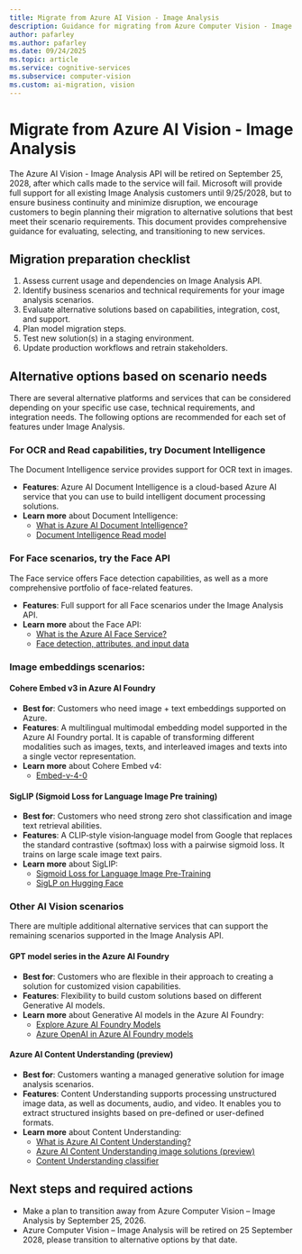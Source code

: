 ```yaml
---
title: Migrate from Azure AI Vision - Image Analysis
description: Guidance for migrating from Azure Computer Vision - Image Analysis API to alternative solutions before its retirement in September 2028.
author: pafarley
ms.author: pafarley
ms.date: 09/24/2025
ms.topic: article
ms.service: cognitive-services
ms.subservice: computer-vision
ms.custom: ai-migration, vision
---
```


# Migrate from Azure AI Vision - Image Analysis

The Azure AI Vision - Image Analysis API will be retired on September 25, 2028, after which calls made to the service will fail. Microsoft will provide full support for all existing Image Analysis customers until 9/25/2028, but to ensure business continuity and minimize disruption, we encourage customers to begin planning their migration to alternative solutions that best meet their scenario requirements. This document provides comprehensive guidance for evaluating, selecting, and transitioning to new services.

## Migration preparation checklist

1.	Assess current usage and dependencies on Image Analysis API.
2.	Identify business scenarios and technical requirements for your image analysis scenarios.
3.	Evaluate alternative solutions based on capabilities, integration, cost, and support.
4.	Plan model migration steps.
5.	Test new solution(s) in a staging environment.
6.	Update production workflows and retrain stakeholders.

## Alternative options based on scenario needs
There are several alternative platforms and services that can be considered depending on your specific use case, technical requirements, and integration needs. The following options are recommended for each set of features under Image Analysis.

### For OCR and Read capabilities, try Document Intelligence

The Document Intelligence service provides support for OCR text in images.
* **Features**: Azure AI Document Intelligence is a cloud-based Azure AI service that you can use to build intelligent document processing solutions.
* **Learn more** about Document Intelligence:
    * [What is Azure AI Document Intelligence?]()
    * [Document Intelligence Read model]()

### For Face scenarios, try the Face API

The Face service offers Face detection capabilities, as well as a more comprehensive portfolio of face-related features. 
* **Features**: Full support for all Face scenarios under the Image Analysis API.
* **Learn more** about the Face API:
    * [What is the Azure AI Face Service?]()
    * [Face detection, attributes, and input data]()

### Image embeddings scenarios:

#### Cohere Embed v3 in Azure AI Foundry
* **Best for**: Customers who need image + text embeddings supported on Azure.
* **Features**: A multilingual multimodal embedding model supported in the Azure AI Foundry portal. It is capable of transforming different modalities such as images, texts, and interleaved images and texts into a single vector representation.
* **Learn more** about Cohere Embed v4:
    * [Embed-v-4-0]()

#### SigLIP (Sigmoid Loss for Language Image Pre training)
* **Best for**: Customers who need strong zero shot classification and image text retrieval abilities.
* **Features**: A CLIP‐style vision‐language model from Google that replaces the standard contrastive (softmax) loss with a pairwise sigmoid loss. It trains on large scale image text pairs.
* **Learn more** about SigLIP:
    * [Sigmoid Loss for Language Image Pre-Training]()
    * [SigLP on Hugging Face]()

### Other AI Vision scenarios

There are multiple additional alternative services that can support the remaining scenarios supported in the Image Analysis API. 

#### GPT model series in the Azure AI Foundry

* **Best for**: Customers who are flexible in their approach to creating a solution for customized vision capabilities.
* **Features**: Flexibility to build custom solutions based on different Generative AI models.
* **Learn more** about Generative AI models in the Azure AI Foundry:
    * [Explore Azure AI Foundry Models]()
    * [Azure OpenAI in Azure AI Foundry models]()

#### Azure AI Content Understanding (preview)
* **Best for**: Customers wanting a managed generative solution for image analysis scenarios.
* **Features**: Content Understanding supports processing unstructured image data, as well as documents, audio, and video. It enables you to extract structured insights based on pre-defined or user-defined formats.
* **Learn more** about Content Understanding:
    * [What is Azure AI Content Understanding?]()
    * [Azure AI Content Understanding image solutions (preview)]()
    * [Content Understanding classifier]()

## Next steps and required actions
* Make a plan to transition away from Azure Computer Vision – Image Analysis by September 25, 2026.
* Azure Computer Vision – Image Analysis will be retired on 25 September 2028, please transition to alternative options by that date.
